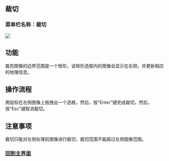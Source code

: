 ## 裁切

### 菜单栏名称：裁切

![](https://static.imalan.cn/simplers/img/cut.png)

## 功能

裁剪图像的边界范围是一个矩形，该矩形选框内的图像会显示在右侧，并更新相应的地理信息。

## 操作流程

用鼠标在左侧图像上拖拽出一个选框，然后，按“Enter”键完成裁切，然后，按“Esc”键取消裁切。

## 注意事项

裁切只能对左侧处理前图像进行裁切，裁切范围不能超过左侧图像范围。



### **[回到主界面](https://imlan.cn/simplers/)**